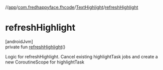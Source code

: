 //[app](../../../index.md)/[com.fredhappyface.fhcode](../index.md)/[TextHighlight](index.md)/[refreshHighlight](refresh-highlight.md)

# refreshHighlight

[androidJvm]\
private fun [refreshHighlight](refresh-highlight.md)()

Logic for refreshHighlight. Cancel existing highlightTask jobs and create a new CoroutineScope for highlightTask
